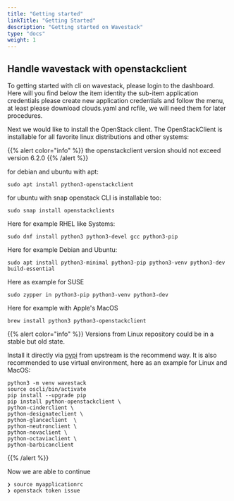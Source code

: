 ```yaml
---
title: "Getting started"
linkTitle: "Getting Started"
description: "Getting started on Wavestack"
type: "docs"
weight: 1
---
```

<!-- SPDX-License-Identifier: CC-BY-4.0 -->
<!-- Copyright (C) 2023 Wavecon GmbH -->

## Handle wavestack with openstackclient

To getting started with cli on wavestack, please login to the dashboard.
Here will you find below the item identity the sub-item application credentials
please create new application credentials and follow the menu, at least please
download clouds.yaml and rcfile, we will need them for later procedures. 

Next we would like to install the OpenStack client. The OpenStackClient is 
installable for all favorite linux distributions and other systems:

{{% alert color="info" %}}
the openstackclient version should not exceed version 6.2.0 
{{% /alert %}}

for debian and ubuntu with apt:

```cli
sudo apt install python3-openstackclient
```

for ubuntu with snap openstack CLI is installable too:

```cli
sudo snap install openstackclients
```

Here for example RHEL like Systems:

```cli
sudo dnf install python3 python3-devel gcc python3-pip
```

Here for example Debian and Ubuntu:

```cli
sudo apt install python3-minimal python3-pip python3-venv python3-dev build-essential
```

Here as example for SUSE

```cli
sudo zypper in python3-pip python3-venv python3-dev
```

Here for example with Apple's MacOS

```cli
brew install python3 python3-openstackclient
```

{{% alert color="info" %}}
Versions from Linux repository could be in a stable but old state.

Install it directly via [pypi](https://pypi.org/project/python-openstackclient)
from upstream is the recommend way. It is also recommended to use virtual 
environment, here as an example for Linux and MacOS:

```cli
python3 -m venv wavestack
source oscli/bin/activate
pip install --upgrade pip
pip install python-openstackclient \
python-cinderclient \
python-designateclient \
python-glanceclient  \
python-neutronclient \
python-novaclient \
python-octaviaclient \
python-barbicanclient
```

{{% /alert %}}

Now we are able to continue  

```cli
❯ source myapplicationrc
❯ openstack token issue 
```
